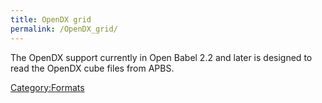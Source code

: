 ```yaml
---
title: OpenDX grid
permalink: /OpenDX_grid/
---
```


The OpenDX support currently in Open Babel 2.2 and later is designed to read the OpenDX cube files from APBS.

[Category:Formats](/Category:Formats "wikilink")